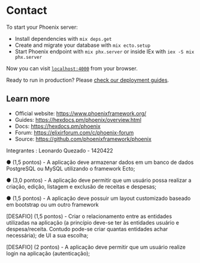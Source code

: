 # Contact

To start your Phoenix server:

  * Install dependencies with `mix deps.get`
  * Create and migrate your database with `mix ecto.setup`
  * Start Phoenix endpoint with `mix phx.server` or inside IEx with `iex -S mix phx.server`

Now you can visit [`localhost:4000`](http://localhost:4000) from your browser.

Ready to run in production? Please [check our deployment guides](https://hexdocs.pm/phoenix/deployment.html).

## Learn more

  * Official website: https://www.phoenixframework.org/
  * Guides: https://hexdocs.pm/phoenix/overview.html
  * Docs: https://hexdocs.pm/phoenix
  * Forum: https://elixirforum.com/c/phoenix-forum
  * Source: https://github.com/phoenixframework/phoenix





Integrantes : Leonardo Quezado - 1420422 

● (1,5 pontos) - A aplicação deve armazenar dados em um banco de dados PostgreSQL ou MySQL utilizando o
framework Ecto;

● (3,0 pontos) - A aplicação deve permitir que um usuário possa realizar a criação, edição, listagem e exclusão
de receitas e despesas;

● (1,5 pontos) - A aplicação deve possuir um layout customizado baseado em bootstrap ou um outro framework

[DESAFIO] (1,5 pontos) - Criar o relacionamento entre as entidades utilizadas na aplicação (a princípio
deve-se ter às entidades usuário e despesa/receita. Contudo pode-se criar quantas entidades achar necessária);
de UI a sua escolha;

[DESAFIO] (2 pontos) - A aplicação deve permitir que um usuário realize login na aplicação (autenticação);
